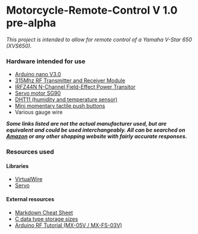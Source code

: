 # Motorcycle-Remote-Control V 1.0 pre-alpha
*This project is intended to allow for remote control of a Yamaha V-Star 650 (XVS650).*


### Hardware intended for use

* [Arduino nano V3.0](https://store.arduino.cc/usa/arduino-nano)
* [315Mhz RF Transmitter and Receiver Module](http://www.hiletgo.com/ProductDetail/2157209.html)
* [IRFZ44N N-Channel Field-Effect Power Transitor](https://www.infineon.com/dgdl/irfz44n.pdf?fileId=5546d462533600a40153563b3575220b)
* [Servo motor SG90](http://www.ee.ic.ac.uk/pcheung/teaching/DE1_EE/stores/sg90_datasheet.pdf)
* [DHT11 (humidity and temperature sensor)](https://cdn-learn.adafruit.com/downloads/pdf/dht.pdf)
* [Mini momentary tactile push buttons](https://www.hdk.co.jp/pdf/eng/e291702.pdf)
* Various gauge wire

***Some links listed are not the actual manufacturer used, but are equivalent and could be used interchangeably. All can be searched on [Amazon](https://amazon.com) or any other shopping website with fairly accurate responses.***

### Resources used

#### Libraries

* [VirtualWire](https://www.pjrc.com/teensy/td_libs_VirtualWire.html)
* [Servo](https://www.arduino.cc/en/reference/servo)

#### External resources

* [Markdown Cheat Sheet](http://nestacms.com/docs/creating-content/markdown-cheat-sheet)
* [C data type storage sizes](https://intellipaat.com/tutorial/c-tutorial/c-data-types)
* [Arduino RF Tutorial (MX-05V / MX-FS-03V)](https://www.youtube.com/watch?v=cplAjvAAEDw&list=LLQJywBYkZNHAE-BNjEt2v4g)

### 

